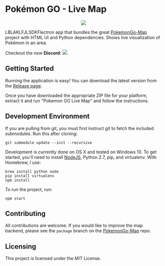 # Pokémon GO - Live Map

<p align="center">
<img src="https://raw.githubusercontent.com/mchristopher/PokemonGo-DesktopMap/master/cover_img.png">
</p>

LBLAKLFJLSDKFlectron app that bundles the great [PokemonGo-Map](https://github.com/AHAAAAAAA/PokemonGo-Map) project with HTML UI and Python dependencies. Shows live visualization of Pokémon in an area.

Checkout the *new* **Discord**: [<img src="http://vignette3.wikia.nocookie.net/siivagunner/images/9/9f/Discord_icon.svg/revision/latest/scale-to-width-down/50?cb=20160623172043">](https://discord.gg/mV2kCR6)

Getting Started
---------------

Running the application is easy! You can download the latest version from the [Release page](https://github.com/mchristopher/PokemonGo-DesktopMap/releases).

Once you have downloaded the appropriate ZIP file for your platform, extract it and run "Pokemon GO Live Map" and follow the instructions.

Development Environment
-----------------------

If you are pulling from git, you must first instruct git to fetch the included submodules. Run this after cloning:

    git submodule update --init --recursive

Development is currently done on OS X and tested on Windows 10. To get started, you'll need to install [NodeJS](https://nodejs.org/), Python 2.7, pip, and virtualenv. With Homebrew, I use:

    brew install python node
    pip install virtualenv
    npm install

To run the project, run:

    npm start


Contributing
------------

All contributions are welcome. If you would like to improve the map backend, please see the `package` branch on the [PokemonGo-Map](https://github.com/mchristopher/PokemonGo-Map/tree/package) repo.

Licensing
---------

This project is licensed under the MIT License.
